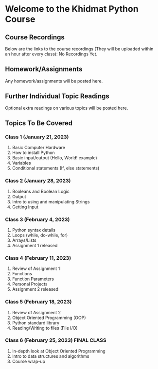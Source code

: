# Welcome to the Khidmat Python Course

## Course Recordings

Below are the links to the course recordings (They will be uploaded within an hour after every class):
  No Recordings Yet.

## Homework/Assignments
  Any homework/assignments will be posted here.

## Further Individual Topic Readings
  Optional extra readings on various topics will be posted here.

## Topics To Be Covered
### Class 1 (January 21, 2023)
1. Basic Computer Hardware
2. How to install Python
3. Basic input/output (Hello, World! example)
4. Variables
5. Conditional statements (If, else statements)

### Class 2 (January 28, 2023)
1. Booleans and Boolean Logic
2. Output
3. Intro to using and manipulating Strings
4. Getting Input

### Class 3 (February 4, 2023)
1. Python syntax details
2. Loops (while, do-while, for)
3. Arrays/Lists
4. Assignment 1 released

### Class 4 (February 11, 2023)
1. Review of Assignment 1
2. Functions
3. Function Parameters
4. Personal Projects
5. Assignment 2 released

### Class 5 (February 18, 2023)
1. Review of Assignment 2
2. Object Oriented Programming (OOP)
3. Python standard library
4. Reading/Writing to files (File I/O)

### Class 6 (February 25, 2023) FINAL CLASS
1. In-depth look at Object Oriented Programming
2. Intro to data structures and algorithms
3. Course wrap-up
